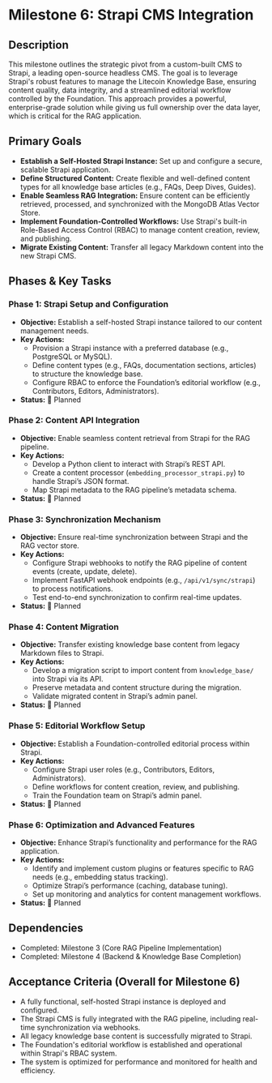 # Milestone 6: Strapi CMS Integration

## Description
This milestone outlines the strategic pivot from a custom-built CMS to Strapi, a leading open-source headless CMS. The goal is to leverage Strapi's robust features to manage the Litecoin Knowledge Base, ensuring content quality, data integrity, and a streamlined editorial workflow controlled by the Foundation. This approach provides a powerful, enterprise-grade solution while giving us full ownership over the data layer, which is critical for the RAG application.

## Primary Goals
*   **Establish a Self-Hosted Strapi Instance:** Set up and configure a secure, scalable Strapi application.
*   **Define Structured Content:** Create flexible and well-defined content types for all knowledge base articles (e.g., FAQs, Deep Dives, Guides).
*   **Enable Seamless RAG Integration:** Ensure content can be efficiently retrieved, processed, and synchronized with the MongoDB Atlas Vector Store.
*   **Implement Foundation-Controlled Workflows:** Use Strapi's built-in Role-Based Access Control (RBAC) to manage content creation, review, and publishing.
*   **Migrate Existing Content:** Transfer all legacy Markdown content into the new Strapi CMS.

## Phases & Key Tasks

### Phase 1: Strapi Setup and Configuration
*   **Objective:** Establish a self-hosted Strapi instance tailored to our content management needs.
*   **Key Actions:**
    *   Provision a Strapi instance with a preferred database (e.g., PostgreSQL or MySQL).
    *   Define content types (e.g., FAQs, documentation sections, articles) to structure the knowledge base.
    *   Configure RBAC to enforce the Foundation’s editorial workflow (e.g., Contributors, Editors, Administrators).
*   **Status:** 📝 Planned

### Phase 2: Content API Integration
*   **Objective:** Enable seamless content retrieval from Strapi for the RAG pipeline.
*   **Key Actions:**
    *   Develop a Python client to interact with Strapi’s REST API.
    *   Create a content processor (`embedding_processor_strapi.py`) to handle Strapi’s JSON format.
    *   Map Strapi metadata to the RAG pipeline’s metadata schema.
*   **Status:** 📝 Planned

### Phase 3: Synchronization Mechanism
*   **Objective:** Ensure real-time synchronization between Strapi and the RAG vector store.
*   **Key Actions:**
    *   Configure Strapi webhooks to notify the RAG pipeline of content events (create, update, delete).
    *   Implement FastAPI webhook endpoints (e.g., `/api/v1/sync/strapi`) to process notifications.
    *   Test end-to-end synchronization to confirm real-time updates.
*   **Status:** 📝 Planned

### Phase 4: Content Migration
*   **Objective:** Transfer existing knowledge base content from legacy Markdown files to Strapi.
*   **Key Actions:**
    *   Develop a migration script to import content from `knowledge_base/` into Strapi via its API.
    *   Preserve metadata and content structure during the migration.
    *   Validate migrated content in Strapi’s admin panel.
*   **Status:** 📝 Planned

### Phase 5: Editorial Workflow Setup
*   **Objective:** Establish a Foundation-controlled editorial process within Strapi.
*   **Key Actions:**
    *   Configure Strapi user roles (e.g., Contributors, Editors, Administrators).
    *   Define workflows for content creation, review, and publishing.
    *   Train the Foundation team on Strapi’s admin panel.
*   **Status:** 📝 Planned

### Phase 6: Optimization and Advanced Features
*   **Objective:** Enhance Strapi’s functionality and performance for the RAG application.
*   **Key Actions:**
    *   Identify and implement custom plugins or features specific to RAG needs (e.g., embedding status tracking).
    *   Optimize Strapi’s performance (caching, database tuning).
    *   Set up monitoring and analytics for content management workflows.
*   **Status:** 📝 Planned

## Dependencies
*   Completed: Milestone 3 (Core RAG Pipeline Implementation)
*   Completed: Milestone 4 (Backend & Knowledge Base Completion)

## Acceptance Criteria (Overall for Milestone 6)
*   A fully functional, self-hosted Strapi instance is deployed and configured.
*   The Strapi CMS is fully integrated with the RAG pipeline, including real-time synchronization via webhooks.
*   All legacy knowledge base content is successfully migrated to Strapi.
*   The Foundation's editorial workflow is established and operational within Strapi's RBAC system.
*   The system is optimized for performance and monitored for health and efficiency.
